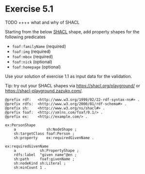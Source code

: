 # Exercise 5.1

TODO ++++ what and why of SHACL

Starting from the below [SHACL](https://www.w3.org/TR/shacl/) shape,
add property shapes for the following predicates
- `foaf:familyName` (required)
- `foaf:img` (required)
- `foaf:mbox` (required)
- `foaf:nick` (optional)
- `foaf:homepage` (optional)

Use your solution of exercise 1.1 as input data for the validation.

Tip: try out your SHACL shapes via <https://shacl.org/playground/> 
or <https://shacl-playground.zazuko.com/>.

```turtle
@prefix rdf:   <http://www.w3.org/1999/02/22-rdf-syntax-ns#> .
@prefix rdfs:  <http://www.w3.org/2000/01/rdf-schema#> .
@prefix sh:    <http://www.w3.org/ns/shacl#> .
@prefix foaf:  <http://xmlns.com/foaf/0.1/> .
@prefix ex:    <http://example.com/> .

ex:PersonShape
    a              sh:NodeShape ;
    sh:targetClass foaf:Person ;
    sh:property    ex:requiredGivenName .

ex:requiredGivenName
    a           sh:PropertyShape ;
    rdfs:label  "given name"@en ;
    sh:path     foaf:givenName ;
    sh:nodeKind sh:Literal ;
    sh:minCount 1 .
```